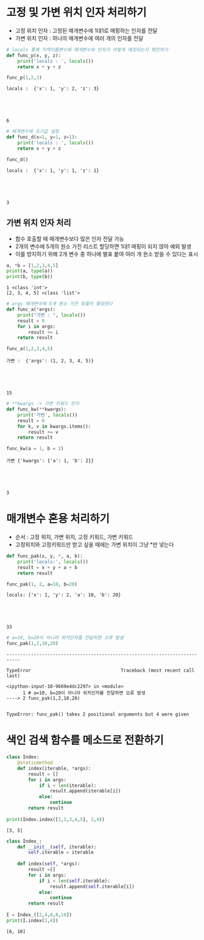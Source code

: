 # 고정 및 가변 위치 인자 처리하기
- 고정 위치 인자 : 고정된 매개변수에 1대1로 매핑하는 인자를 전달
- 가변 위치 인자 : 하나의 매개변수에 여러 개의 인자를 전달


```python
# locals 통해 지역이름변수에 매개변수와 인자가 어떻게 매칭되는지 확인하기
def func_p(x, y, z):
    print('locals : ', locals())
    return x + y + z

func_p(1,2,3)
```

    locals :  {'x': 1, 'y': 2, 'z': 3}
    




    6




```python
# 매개변수에 초기값 설정
def func_d(x=1, y=1, z=1):
    print('locals : ', locals())
    return x + y + z

func_d()
```

    locals :  {'x': 1, 'y': 1, 'z': 1}
    




    3



## 가변 위치 인자 처리
- 함수 호출할 때 매개변수보다 많은 인자 전달 가능
- 2개의 변수에 5개의 원소 가진 리스트 할당하면 1대1 매핑이 되지 않아 예외 발생
- 이를 방지하기 위해 2개 변수 중 하나에 별표 붙여 여러 개 원소 받을 수 있다는 표시


```python
a, *b = [1,2,3,4,5]
print(a, type(a))
print(b, type(b))
```

    1 <class 'int'>
    [2, 3, 4, 5] <class 'list'>
    


```python
# args 매개변수에 5개 원소 가진 튜플이 활당된다
def func_a(*args):
    print("가변 : ", locals())
    result = 0
    for i in args:
        result += i
    return result

func_a(1,2,3,4,5)
```

    가변 :  {'args': (1, 2, 3, 4, 5)}
    




    15




```python
# **kwargs -> 가변 키워드 인자
def func_kw(**kwargs):
    print('가변', locals())
    result = 0
    for k, v in kwargs.items():
        result += v
    return result

func_kw(a = 1, b = 2)
```

    가변 {'kwargs': {'a': 1, 'b': 2}}
    




    3



# 매개변수 혼용 처리하기
- 순서 : 고정 위치, 가변 위치, 고정 키워드, 가변 키워드
- 고정위치와 고정키워드만 받고 싶을 때에는 가변 위치이 그냥 *만 넣는다


```python
def func_pak(x, y, *, a, b):
    print('locals:', locals())
    result = x + y + a + b
    return result

func_pak(1, 2, a=10, b=20)
```

    locals: {'x': 1, 'y': 2, 'a': 10, 'b': 20}
    




    33




```python
# a=10, b=20이 아니라 위치인자를 전달하면 오류 발생
func_pak(1,2,10,20)
```


    ---------------------------------------------------------------------------

    TypeError                                 Traceback (most recent call last)

    <ipython-input-10-9669e4dc2297> in <module>
          1 # a=10, b=20이 아니라 위치인자를 전달하면 오류 발생
    ----> 2 func_pak(1,2,10,20)
    

    TypeError: func_pak() takes 2 positional arguments but 4 were given


# 색인 검색 함수를 메소드로 전환하기


```python
class Index:
    @staticmethod
    def index(iterable, *args):
        result = []
        for i in args:
            if i < len(iterable):
                result.append(iterable[i])
            else:
                continue
        return result
    
print(Index.index([1,2,3,4,5], 2,4))
```

    [3, 5]
    


```python
class Index_:
    def __init__(self, iterable):
        self.iterable = iterable
        
    def index(self, *args):
        result =[]
        for i in args:
            if i < len(self.iterable):
                result.append(self.iterable[i])
            else:
                continue
        return result
    
I = Index_([2,4,6,8,10])
print(I.index(2,4))
```

    [6, 10]
    


```python

```
